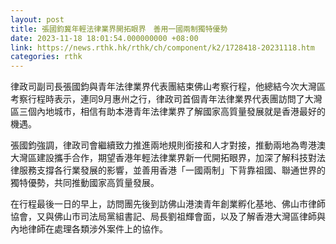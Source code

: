 ```yaml
---
layout: post
title: 張國鈞冀年輕法律業界開拓眼界　善用一國兩制獨特優勢
date: 2023-11-18 18:01:54.000000000 +08:00
link: https://news.rthk.hk/rthk/ch/component/k2/1728418-20231118.htm
categories: rthk
---
```


律政司副司長張國鈞與青年法律業界代表團結束佛山考察行程，他總結今次大灣區考察行程時表示，連同9月惠州之行，律政司首個青年法律業界代表團訪問了大灣區三個內地城市，相信有助本港青年法律業界了解國家高質量發展就是香港最好的機遇。

張國鈞強調，律政司會繼續致力推進兩地規則銜接和人才對接，推動兩地為粤港澳大灣區建設攜手合作，期望香港年輕法律業界新一代開拓眼界，加深了解科技對法律服務支撐各行業發展的影響，並善用香港「一國兩制」下背靠祖國、聯通世界的獨特優勢，共同推動國家高質量發展。

在行程最後一日的早上，訪問團先後到訪佛山港澳青年創業孵化基地、佛山市律師協會，又與佛山市司法局黨組書記、局長劉祖輝會面，以及了解香港大灣區律師與內地律師在處理各類涉外案件上的協作。

